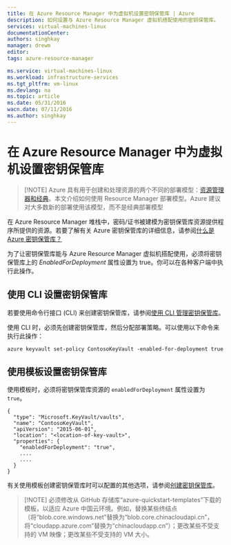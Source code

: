 ```yaml
---
title: 在 Azure Resource Manager 中为虚拟机设置密钥保管库 | Azure
description: 如何设置与 Azure Resource Manager 虚拟机搭配使用的密钥保管库。
services: virtual-machines-linux
documentationCenter: 
authors: singhkay
manager: drewm
editor: 
tags: azure-resource-manager

ms.service: virtual-machines-linux
ms.workload: infrastructure-services
ms.tgt_pltfrm: vm-linux
ms.devlang: na
ms.topic: article
ms.date: 05/31/2016
wacn.date: 07/11/2016
ms.author: singhkay
---
```


# 在 Azure Resource Manager 中为虚拟机设置密钥保管库

> [!NOTE] Azure 具有用于创建和处理资源的两个不同的部署模型：[资源管理器和经典](../azure-resource-manager/resource-manager-deployment-model.md)。本文介绍如何使用 Resource Manager 部署模型。Azure 建议对大多数新的部署使用该模型，而不是经典部署模型

在 Azure Resource Manager 堆栈中，密码/证书被建模为密钥保管库资源提供程序所提供的资源。若要了解有关 Azure 密钥保管库的详细信息，请参阅[什么是 Azure 密钥保管库？](../key-vault/key-vault-whatis.md)

为了让密钥保管库能与 Azure Resource Manager 虚拟机搭配使用，必须将密钥保管库上的 *EnabledForDeployment* 属性设置为 true。你可以在各种客户端中执行此操作。

## 使用 CLI 设置密钥保管库
若要使用命令行接口 (CLI) 来创建密钥保管库，请参阅[使用 CLI 管理密钥保管库](../key-vault/key-vault-manage-with-cli.md#create-a-key-vault)。

使用 CLI 时，必须先创建密钥保管库，然后分配部署策略。可以使用以下命令来执行此操作：

	azure keyvault set-policy ContosoKeyVault -enabled-for-deployment true

## 使用模板设置密钥保管库
使用模板时，必须将密钥保管库资源的 `enabledForDeployment` 属性设置为 `true`。

	{
      "type": "Microsoft.KeyVault/vaults",
      "name": "ContosoKeyVault",
      "apiVersion": "2015-06-01",
      "location": "<location-of-key-vault>",
      "properties": {
        "enabledForDeployment": "true",
        ....
        ....
      }
    }

有关使用模板创建密钥保管库时可以配置的其他选项，请参阅[创建密钥保管库](https://github.com/Azure/azure-quickstart-templates/tree/master/101-key-vault-create)。

>[!NOTE] 必须修改从 GitHub 存储库“azure-quickstart-templates”下载的模板，以适应 Azure 中国云环境。例如，替换某些终结点（将“blob.core.windows.net”替换为“blob.core.chinacloudapi.cn”，将“cloudapp.azure.com”替换为“chinacloudapp.cn”）；更改某些不受支持的 VM 映像；更改某些不受支持的 VM 大小。

<!---HONumber=Mooncake_0704_2016-->